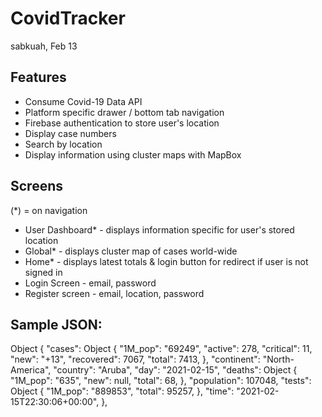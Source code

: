 # CovidTracker

sabkuah, Feb 13

## Features

- Consume Covid-19 Data API
- Platform specific drawer / bottom tab navigation
- Firebase authentication to store user's location
- Display case numbers
- Search by location
- Display information using cluster maps with MapBox

## Screens

(\*) = on navigation

- User Dashboard\* - displays information specific for user's stored location
- Global\* - displays cluster map of cases world-wide
- Home\* - displays latest totals & login button for redirect if user is not signed in
- Login Screen - email, password
- Register screen - email, location, password

## Sample JSON:

Object {
"cases": Object {
"1M_pop": "69249",
"active": 278,
"critical": 11,
"new": "+13",
"recovered": 7067,
"total": 7413,
},
"continent": "North-America",
"country": "Aruba",
"day": "2021-02-15",
"deaths": Object {
"1M_pop": "635",
"new": null,
"total": 68,
},
"population": 107048,
"tests": Object {
"1M_pop": "889853",
"total": 95257,
},
"time": "2021-02-15T22:30:06+00:00",
},
